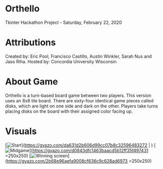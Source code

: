 # Orthello
Tkinter Hackathon Project - Saturday, February 22, 2020

# Attributions
Created by: Eric Pool, Francisco Castillo, Austin Winkler, Sarah Nus and Jaso Riha. 
Hosted by: Concordia University Wisconsin

# About Game
Orthello is a turn-based board game between two players. This version uses an 8x8 tile board. There are sixty-four identical game pieces called disks, which are light on one side and dark on the other. Players take turns placing disks on the board with their assigned color facing up. 

# Visuals
[![Start](https://i.gyazo.com/da631d2b606d99cc07b8c32596483272.png)](https://gyazo.com/da631d2b606d99cc07b8c32596483272 | )
[![Midgame](https://i.gyazo.com/d0843dfc1463baacd5b12ff35f497431.png)](https://gyazo.com/d0843dfc1463baacd5b12ff35f497431 =250x250)
[![Winning screen](https://i.gyazo.com/2b68e96aefa9008cf636c9c628ad6973.png)](https://gyazo.com/2b68e96aefa9008cf636c9c628ad6973 =250x250)

